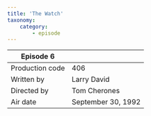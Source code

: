 ```yaml
---
title: 'The Watch'
taxonomy:
    category:
        - episode
---
```


| Episode 6 | |
|-----------------|--------------------------------|
| Production code | 406                            |
| Written by      | Larry David |
| Directed by     | Tom Cherones                   |
| Air date        | September 30, 1992                   |
